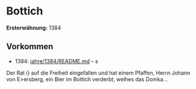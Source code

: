 # Bottich

**Ersterwähnung:** 1384

## Vorkommen
- 1384: [jahre/1384/README.md](../jahre/1384/README.md) – s

Der Rat i} auf die Freiheit eingefallen und hat
einem Pfaffen, Herrn Johann von E>ersberg, ein Bier
im Bottich verderbt, welhes das Domka...
